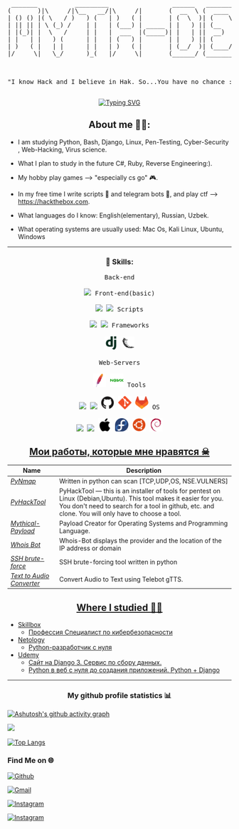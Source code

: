 <pre align="center">
        
 _______          _________                 ______   _______          
(       )|\     /|\__   __/|\     /|       (  __  \ (  ____ \|\     /|
| () () |( \   / )   ) (   | )   ( |       | (  \  )| (    \/| )   ( |
| || || | \ (_) /    | |   | (___) | _____ | |   ) || (__    | |   | |
| |(_)| |  \   /     | |   |  ___  |(_____)| |   | ||  __)   ( (   ) )
| |   | |   ) (      | |   | (   ) |       | |   ) || (       \ \_/ / 
| )   ( |   | |      | |   | )   ( |       | (__/  )| (____/\  \   /  
|/     \|   \_/      )_(   |/     \|       (______/ (_______/   \_/   
                                                                      

           
"I know Hack and I believe in Hak. So...You have no chance :/"
   
</pre>

<p align='center'
<img src="https://gpvc.arturio.dev/mython-dev">
</p>
<p align='center'>
<a  href="https://oxsoos.uz/"><img src="https://readme-typing-svg.demolab.com?font=Fira+Code&pause=1000&color=1EC027&background=FFCAEA00&center=true&vCenter=true&width=435&lines=Im+a+junior+backend+developer;Im+a+junior+cybersecurity+specialist;Im+a+system+administrator+Linux" alt="Typing SVG" /></a>
</p>

<h2 align='center'>About me 👨‍💻:</h2> 

<p align="center">

- I am studying Python, Bash, Django, Linux, Pen-Testing, Cyber-Security , Web-Hacking, Virus science.

- What I plan to study in the future С#, Ruby, Reverse Engineering:).

- My hobby play games --> "especially cs go" 🎮.

- In my free time I write scripts 📝 and telegram bots 🤖, and play ctf --> https://hackthebox.com. 

- What languages do I know: English(elementary), Russian, Uzbek.

- What operating systems are usually used: Mac Os, Kali Linux, Ubuntu, Windows
 
***

<h3 align='center'>🔧 Skills:</h3>   

<p align="center">

           
   <kbd>
          <kbd>Back-end</kbd>
          <br>
          <br>
          <img width="30px" src="https://cdn.jsdelivr.net/gh/devicons/devicon/icons/python/python-plain.svg" />
        </kbd>

   <kbd>
          <kbd>Front-end(basic)</kbd>
          <br>
          <br>
          <img width="30px" src="https://cdn.jsdelivr.net/gh/devicons/devicon/icons/html5/html5-original.svg" /> 
          <img width="30px" src="https://cdn.jsdelivr.net/gh/devicons/devicon/icons/css3/css3-plain.svg" /> 
        </kbd>

   <kbd>
          <kbd>Scripts</kbd>
          <br>
          <br>
          <img width="30px" src="https://cdn.jsdelivr.net/gh/devicons/devicon/icons/python/python-plain.svg" />
          <img width="30px" src="https://cdn.jsdelivr.net/gh/devicons/devicon/icons/bash/bash-original.svg" />
        </kbd>
   <kbd>
            <kbd>Frameworks</kbd>
            <br>
            <br>
            <img width="30px" src="https://raw.githubusercontent.com/devicons/devicon/1119b9f84c0290e0f0b38982099a2bd027a48bf1/icons/django/django-plain.svg"/>
            <img width="30px" src="https://raw.githubusercontent.com/devicons/devicon/1119b9f84c0290e0f0b38982099a2bd027a48bf1/icons/flask/flask-original.svg" /></kbd>
  
   
<br>   
<br>
   <kbd>
          <kbd>Web-Servers</kbd>
          <br>
          <br>
          <img width="30px" src="https://raw.githubusercontent.com/devicons/devicon/1119b9f84c0290e0f0b38982099a2bd027a48bf1/icons/apache/apache-original.svg"/>
          <img width="30px" src="https://raw.githubusercontent.com/devicons/devicon/1119b9f84c0290e0f0b38982099a2bd027a48bf1/icons/nginx/nginx-original.svg" />
     
  </kbd>
   

   <kbd>
         <kbd>Tools</kbd>
          <br>
          <br>
          <img width="30px" src="https://cdn.jsdelivr.net/gh/devicons/devicon/icons/vscode/vscode-original.svg" />
          <img width="30px" src="https://github.com/termux/termux-app/raw/master/app/src/main/res/mipmap-xxxhdpi/ic_launcher.png" />
          <img width="30px" src="https://raw.githubusercontent.com/devicons/devicon/1119b9f84c0290e0f0b38982099a2bd027a48bf1/icons/github/github-original.svg" />
          <img width="30px" src="https://raw.githubusercontent.com/devicons/devicon/1119b9f84c0290e0f0b38982099a2bd027a48bf1/icons/git/git-original.svg" />
          <img width="30px" src="https://raw.githubusercontent.com/devicons/devicon/1119b9f84c0290e0f0b38982099a2bd027a48bf1/icons/gitlab/gitlab-original.svg" />
      
   </kbd>
   
  <kbd>
          <kbd>OS</kbd>
          <br>
          <br>
          <img width="30px" src="https://cdn.jsdelivr.net/gh/devicons/devicon/icons/linux/linux-original.svg" />
          <img width="30px" src="https://cdn.jsdelivr.net/gh/devicons/devicon/icons/windows8/windows8-original.svg" />
          <img width="30px" src="https://raw.githubusercontent.com/devicons/devicon/1119b9f84c0290e0f0b38982099a2bd027a48bf1/icons/apple/apple-original.svg" />
          <img width="30px" src="https://raw.githubusercontent.com/devicons/devicon/1119b9f84c0290e0f0b38982099a2bd027a48bf1/icons/fedora/fedora-original.svg" />
          <img width="30px" src="https://raw.githubusercontent.com/devicons/devicon/1119b9f84c0290e0f0b38982099a2bd027a48bf1/icons/ubuntu/ubuntu-plain.svg" />
          <img width="30px" src="https://raw.githubusercontent.com/devicons/devicon/1119b9f84c0290e0f0b38982099a2bd027a48bf1/icons/debian/debian-original.svg" />          
          </kbd>
   
        
</p>

 
<h2 align="center"><u>Мои работы, которые мне нравятся ☠</u></h2>
      
| Name                  | Description                                            |
| ----------------------|------------------------------------------------------- |
| _[PyNmap](https://github.com/mython-dev/PyNmap)_ | Written in python can scan [TCP,UDP,OS, NSE.VULNERS]
|_[PyHackTool](https://github.com/mython-dev/pyhacktool)_ | PyHackTool — this is an installer of tools for pentest on Linux (Debian,Ubuntu). This tool makes it easier for you. You don't need to search for a tool in github, etc. and clone. You will only have to choose a tool.|
|_[Mythical-Payload](https://github.com/mython-dev/mythical-payload)_ | Payload Creator for Operating Systems and Programming Language.|
|_[Whois Bot](https://github.com/mython-dev/Whois-Bot)_ | Whois-Bot displays the provider and the location of the IP address or domain |
|_[SSH brute-force](https://github.com/mython-dev/ssh-brute-force)_ | SSH brute-forcing tool written in python |
|_[Text to Audio Converter](https://github.com/mython-dev/text-to-audio-converter)_ | Convert Audio to Text using Telebot gTTS.  |

<h2 align="center"><u>Where I studied 👨‍🎓</u></h2>

- [Skillbox](https://skillbox.com/)
   - [Профессия Специалист по кибербезопасности](https://skillbox.uz/course/profession-cybersecurity/)
- [Netology](https://netology.ru/)
   - [Python-разработчик с нуля](https://netology.ru/programs/python) 
- [Udemy](https://www.udemy.com/)
   - [Сайт на Django 3. Сервис по сбору данных.](https://www.udemy.com/course/site-on-django-3/)
   - [Python в веб с нуля до создания приложений. Python + Django](www.udemy.com/course/python-pythondjango/l)
***


<p>
   </p>
   
<h3 align='center'>My github profile statistics 📊</h3>   

[![Ashutosh's github activity graph](https://activity-graph.herokuapp.com/graph?username=mython-dev)](https://github.com/mython-dev/github-readme-activity-graph)

![](https://github-readme-stats.vercel.app/api?username=mython-dev&show_icons=true&theme=radical)

[![Top Langs](https://github-readme-stats.vercel.app/api/top-langs/?username=mython-dev)](https://github.com/mython-dev/github-readme-stats)
### Find Me on 🌐

[![Github](https://img.shields.io/badge/Github-mython_dev-green?style=for-the-badge&logo=github)](https://github.com/mython-dev) 

[![Gmail](https://img.shields.io/badge/Gmail-miton0030-green?style=for-the-badge&logo=gmail)](mailto:miton0030@gmail.com)

[![Instagram](https://img.shields.io/badge/mython_dev--green?style=for-the-badge&logo=instagram)](https://instagram.com/mython_dev)

[![Instagram](https://img.shields.io/badge/h4ckerworld--green?style=for-the-badge&logo=instagram)](https://instagram.com/h4ckerworld)

